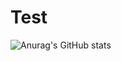 # Test
![Anurag's GitHub stats](https://github-readme-stats.vercel.app/api?username=028902&show_icons=true&theme=radical)
